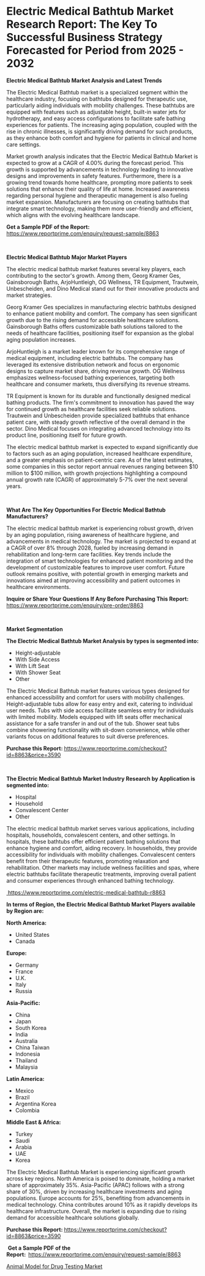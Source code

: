 <p><h1>Electric Medical Bathtub Market Research Report: The Key To Successful Business Strategy Forecasted for Period from 2025 - 2032</h1></p><p><strong>Electric Medical Bathtub Market Analysis and Latest Trends</strong></p>
<p><p>The Electric Medical Bathtub market is a specialized segment within the healthcare industry, focusing on bathtubs designed for therapeutic use, particularly aiding individuals with mobility challenges. These bathtubs are equipped with features such as adjustable height, built-in water jets for hydrotherapy, and easy access configurations to facilitate safe bathing experiences for patients. The increasing aging population, coupled with the rise in chronic illnesses, is significantly driving demand for such products, as they enhance both comfort and hygiene for patients in clinical and home care settings.</p><p>Market growth analysis indicates that the Electric Medical Bathtub Market is expected to grow at a CAGR of 4.00% during the forecast period. This growth is supported by advancements in technology leading to innovative designs and improvements in safety features. Furthermore, there is a growing trend towards home healthcare, prompting more patients to seek solutions that enhance their quality of life at home. Increased awareness regarding personal hygiene and therapeutic management is also fueling market expansion. Manufacturers are focusing on creating bathtubs that integrate smart technology, making them more user-friendly and efficient, which aligns with the evolving healthcare landscape.</p></p>
<p><strong>Get a Sample PDF of the Report:&nbsp;</strong> <a href="https://www.reportprime.com/enquiry/request-sample/8863?utm_campaign=3267&utm_medium=2&utm_source=Github&utm_content=ia&utm_term=20032025&utm_id=electric-medical-bathtub">https://www.reportprime.com/enquiry/request-sample/8863</a></p>
<p>&nbsp;</p>
<p><strong>Electric Medical Bathtub Major Market Players</strong></p>
<p><p>The electric medical bathtub market features several key players, each contributing to the sector's growth. Among them, Georg Kramer Ges, Gainsborough Baths, ArjoHuntleigh, OG Wellness, TR Equipment, Trautwein, Unbescheiden, and Dino Medical stand out for their innovative products and market strategies.</p><p>Georg Kramer Ges specializes in manufacturing electric bathtubs designed to enhance patient mobility and comfort. The company has seen significant growth due to the rising demand for accessible healthcare solutions. Gainsborough Baths offers customizable bath solutions tailored to the needs of healthcare facilities, positioning itself for expansion as the global aging population increases.</p><p>ArjoHuntleigh is a market leader known for its comprehensive range of medical equipment, including electric bathtubs. The company has leveraged its extensive distribution network and focus on ergonomic designs to capture market share, driving revenue growth. OG Wellness emphasizes wellness-focused bathing experiences, targeting both healthcare and consumer markets, thus diversifying its revenue streams.</p><p>TR Equipment is known for its durable and functionally designed medical bathing products. The firm's commitment to innovation has paved the way for continued growth as healthcare facilities seek reliable solutions. Trautwein and Unbescheiden provide specialized bathtubs that enhance patient care, with steady growth reflective of the overall demand in the sector. Dino Medical focuses on integrating advanced technology into its product line, positioning itself for future growth.</p><p>The electric medical bathtub market is expected to expand significantly due to factors such as an aging population, increased healthcare expenditure, and a greater emphasis on patient-centric care. As of the latest estimates, some companies in this sector report annual revenues ranging between $10 million to $100 million, with growth projections highlighting a compound annual growth rate (CAGR) of approximately 5-7% over the next several years.</p></p>
<p>&nbsp;</p>
<p><strong>What Are The Key Opportunities For Electric Medical Bathtub Manufacturers?</strong></p>
<p><p>The electric medical bathtub market is experiencing robust growth, driven by an aging population, rising awareness of healthcare hygiene, and advancements in medical technology. The market is projected to expand at a CAGR of over 8% through 2028, fueled by increasing demand in rehabilitation and long-term care facilities. Key trends include the integration of smart technologies for enhanced patient monitoring and the development of customizable features to improve user comfort. Future outlook remains positive, with potential growth in emerging markets and innovations aimed at improving accessibility and patient outcomes in healthcare environments.</p></p>
<p><strong>Inquire or Share Your Questions If Any Before Purchasing This Report:</strong> <a href="https://www.reportprime.com/enquiry/pre-order/8863?utm_campaign=3267&utm_medium=2&utm_source=Github&utm_content=ia&utm_term=20032025&utm_id=electric-medical-bathtub">https://www.reportprime.com/enquiry/pre-order/8863</a></p>
<p>&nbsp;</p>
<p><strong>Market Segmentation</strong></p>
<p><strong>The Electric Medical Bathtub Market Analysis by types is segmented into:</strong></p>
<p><ul><li>Height-adjustable</li><li>With Side Access</li><li>With Lift Seat</li><li>With Shower Seat</li><li>Other</li></ul></p>
<p><p>The Electric Medical Bathtub market features various types designed for enhanced accessibility and comfort for users with mobility challenges. Height-adjustable tubs allow for easy entry and exit, catering to individual user needs. Tubs with side access facilitate seamless entry for individuals with limited mobility. Models equipped with lift seats offer mechanical assistance for a safe transfer in and out of the tub. Shower seat tubs combine showering functionality with sit-down convenience, while other variants focus on additional features to suit diverse preferences.</p></p>
<p><strong>Purchase this Report:&nbsp;</strong><a href="https://www.reportprime.com/checkout?id=8863&price=3590&utm_campaign=3267&utm_medium=2&utm_source=Github&utm_content=ia&utm_term=20032025&utm_id=electric-medical-bathtub">https://www.reportprime.com/checkout?id=8863&price=3590</a></p>
<p>&nbsp;</p>
<p><strong>The Electric Medical Bathtub Market Industry Research by Application is segmented into:</strong></p>
<p><ul><li>Hospital</li><li>Household</li><li>Convalescent Center</li><li>Other</li></ul></p>
<p><p>The electric medical bathtub market serves various applications, including hospitals, households, convalescent centers, and other settings. In hospitals, these bathtubs offer efficient patient bathing solutions that enhance hygiene and comfort, aiding recovery. In households, they provide accessibility for individuals with mobility challenges. Convalescent centers benefit from their therapeutic features, promoting relaxation and rehabilitation. Other markets may include wellness facilities and spas, where electric bathtubs facilitate therapeutic treatments, improving overall patient and consumer experiences through enhanced bathing technology.</p></p>
<p><a href="https://www.reportprime.com/electric-medical-bathtub-r8863?utm_campaign=3267&utm_medium=2&utm_source=Github&utm_content=ia&utm_term=20032025&utm_id=electric-medical-bathtub">&nbsp;https://www.reportprime.com/electric-medical-bathtub-r8863</a></p>
<p><strong>In terms of Region, the Electric Medical Bathtub Market Players available by Region are:</strong></p>
<p>
    <p> <strong> North America: </strong>
        <ul>
            <li>United States</li>
            <li>Canada</li>
        </ul>
        </p> 
    <p> <strong> Europe: </strong>
        <ul>
            <li>Germany</li>
            <li>France</li>
            <li>U.K.</li>
            <li>Italy</li>
            <li>Russia</li>
        </ul>
        </p> 
    <p> <strong> Asia-Pacific: </strong>
        <ul>
            <li>China</li>
            <li>Japan</li>
            <li>South Korea</li>
            <li>India</li>
            <li>Australia</li>
            <li>China Taiwan</li>
            <li>Indonesia</li>
            <li>Thailand</li>
            <li>Malaysia</li>
        </ul>
        </p> 
    <p> <strong> Latin America: </strong>
        <ul>
            <li>Mexico</li>
            <li>Brazil</li>
            <li>Argentina Korea</li>
            <li>Colombia</li>
        </ul>
        </p> 
    <p> <strong> Middle East & Africa: </strong>
        <ul>
            <li>Turkey</li>
            <li>Saudi</li>
            <li>Arabia</li>
            <li>UAE</li>
            <li>Korea</li>
        </ul>
    </p>
    </p>
<p><p>The Electric Medical Bathtub Market is experiencing significant growth across key regions. North America is poised to dominate, holding a market share of approximately 35%. Asia-Pacific (APAC) follows with a strong share of 30%, driven by increasing healthcare investments and aging populations. Europe accounts for 25%, benefiting from advancements in medical technology. China contributes around 10% as it rapidly develops its healthcare infrastructure. Overall, the market is expanding due to rising demand for accessible healthcare solutions globally.</p></p>
<p><strong>Purchase this Report: </strong><a href="https://www.reportprime.com/checkout?id=8863&price=3590&utm_campaign=3267&utm_medium=2&utm_source=Github&utm_content=ia&utm_term=20032025&utm_id=electric-medical-bathtub">https://www.reportprime.com/checkout?id=8863&price=3590</a></p>
<p>&nbsp;<strong>Get a Sample PDF of the Report:&nbsp;&nbsp;</strong><a href="https://www.reportprime.com/enquiry/request-sample/8863?utm_campaign=3267&utm_medium=2&utm_source=Github&utm_content=ia&utm_term=20032025&utm_id=electric-medical-bathtub">https://www.reportprime.com/enquiry/request-sample/8863</a></p>
<p><strong></strong></p>
<p><p><a href="https://github.com/joshuagarcia509/Market-Research-Report-List-1/blob/main/animal-model-for-drug-testing-market.md?utm_campaign=3267&utm_medium=2&utm_source=Github&utm_content=ia&utm_term=20032025&utm_id=electric-medical-bathtub">Animal Model for Drug Testing Market</a></p></p>